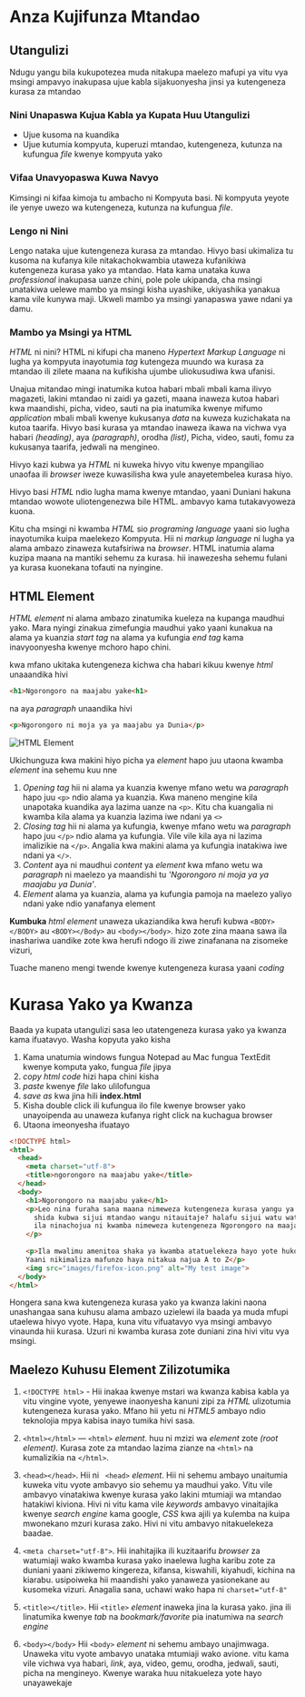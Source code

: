 # Anza Kujifunza Mtandao

## Utangulizi

Ndugu yangu bila kukupotezea muda nitakupa maelezo mafupi ya vitu vya msingi ampavyo inakupasa ujue kabla sijakuonyesha jinsi ya kutengeneza kurasa za mtandao

### Nini Unapaswa Kujua Kabla ya Kupata Huu Utangulizi
* Ujue kusoma na kuandika
* Ujue kutumia kompyuta, kuperuzi mtandao, kutengeneza, kutunza na kufungua *file* kwenye kompyuta yako

### Vifaa Unavyopaswa Kuwa Navyo
Kimsingi ni kifaa kimoja tu ambacho ni Kompyuta basi. Ni kompyuta yeyote ile yenye uwezo wa kutengeneza, kutunza na kufungua *file*. 

### Lengo ni Nini
Lengo nataka ujue kutengeneza kurasa za mtandao. Hivyo basi ukimaliza tu kusoma na kufanya kile nitakachokwambia utaweza kufanikiwa kutengeneza kurasa yako ya mtandao. Hata kama unataka kuwa *professional* inakupasa uanze chini, pole pole ukipanda, cha msingi unatakiwa uelewe mambo ya msingi kisha uyashike, ukiyashika yanakua kama vile kunywa maji. Ukweli mambo ya msingi yanapaswa yawe ndani ya damu.

### Mambo ya Msingi ya HTML 
*HTML* ni nini?
HTML ni kifupi cha maneno *Hypertext Markup Language* ni lugha ya kompyuta inayotumia *tag* kutengeza muundo wa kurasa za mtandao ili zilete maana na kufikisha ujumbe uliokusudiwa kwa ufanisi. 

Unajua mitandao mingi inatumika kutoa habari mbali mbali kama ilivyo magazeti, lakini mtandao ni zaidi ya gazeti, maana inaweza kutoa habari kwa maandishi, picha, video, sauti na pia inatumika kwenye mifumo *application* mbali mbali kwenye kukusanya *data* na kuweza kuzichakata na kutoa taarifa. Hivyo basi kurasa ya mtandao inaweza ikawa na vichwa vya habari *(heading)*, aya *(paragraph)*, orodha *(list)*, Picha, video, sauti, fomu za kukusanya taarifa, jedwali na mengineo.

Hivyo kazi kubwa ya *HTML* ni kuweka hivyo vitu kwenye mpangiliao unaofaa ili *browser* iweze kuwasilisha kwa yule anayetembelea kurasa hiyo.

Hivyo basi *HTML* ndio lugha mama kwenye mtandao, yaani Duniani hakuna mtandao wowote uliotengenezwa bile HTML. ambavyo kama tutakavyoweza kuona.

Kitu cha msingi ni kwamba *HTML* sio *programing language* yaani sio lugha inayotumika kuipa maelekezo Kompyuta. Hii ni *markup language* ni lugha ya alama ambazo zinaweza kutafsiriwa na *browser*. HTML inatumia alama kuzipa maana na mantiki sehemu za kurasa. hii inawezesha sehemu fulani ya kurasa kuonekana tofauti na nyingine.

## HTML Element
*HTML element* ni alama ambazo zinatumika kueleza na kupanga maudhui yako. Mara nyingi zinakua zimefungia maudhui yako yaani kunakua na alama ya kuanzia *start tag* na alama ya kufungia *end tag* kama inavyoonyesha kwenye mchoro hapo chini.

kwa mfano ukitaka kutengeneza kichwa cha habari kikuu kwenye *html* unaaandika hivi

```html
<h1>Ngorongoro na maajabu yake<h1>
```
na aya *paragraph* unaandika hivi

```html
<p>Ngorongoro ni moja ya ya maajabu ya Dunia</p>
```
![HTML Element](https://github.com/freziertz/html/blob/master/Kwanza/grumpy-cat-small.png)


Ukichunguza kwa makini hiyo picha ya *element* hapo juu utaona kwamba *element* ina sehemu kuu nne
1. *Opening tag* hii ni alama ya kuanzia kwenye mfano wetu wa *paragraph* hapo juu `<p>` ndio alama ya kuanzia. Kwa maneno mengine kila unapotaka kuandika aya lazima uanze na `<p>`. Kitu cha kuangalia ni kwamba kila alama ya kuanzia lazima iwe ndani ya `<>`
2. *Closing tag* hii ni alama ya kufungia, kwenye mfano wetu wa *paragraph* hapo juu `</p>` ndio alama ya kufungia. Vile vile kila aya ni lazima imalizikie na `</p>`. Angalia kwa makini alama ya kufungia inatakiwa iwe ndani ya `</>`.
3. *Content* aya ni maudhui *content* ya *element* kwa mfano wetu wa *paragraph* ni maelezo ya maandishi tu *'Ngorongoro ni moja ya ya maajabu ya Dunia'*.
4. *Element* alama ya kuanzia, alama ya kufungia pamoja na maelezo yaliyo ndani yake ndio yanafanya element

**Kumbuka**
*html element* unaweza ukaziandika kwa herufi kubwa `<BODY></BODY>` au `<BODY></Body>` au `<body></body>`. hizo zote zina maana sawa ila inashariwa uandike zote kwa herufi ndogo ili ziwe zinafanana na zisomeke vizuri,

Tuache maneno mengi twende kwenye kutengeneza kurasa yaani *coding* 

# Kurasa Yako ya Kwanza
Baada ya kupata utangulizi sasa leo utatengeneza kurasa yako ya kwanza kama ifuatavyo. Washa kopyuta yako kisha
1. Kama unatumia windows fungua Notepad au Mac fungua TextEdit kwenye komputa yako, fungua *file* jipya 
2. *copy html code* hizi hapa chini kisha 
3. *paste* kwenye *file* lako ulilofungua 
4. *save as* kwa jina hili **index.html**
5. Kisha double click ili kufungua ilo file kwenye browser yako unayoipenda au unaweza kufanya right click na kuchagua browser
6. Utaona imeonyesha ifuatayo

```html
<!DOCTYPE html>
<html>
  <head>
    <meta charset="utf-8">
    <title>ngorongoro na maajabu yake</title>
  </head>
  <body>
    <h1>Ngorongoro na maajabu yake</h1>
    <p>Leo nina furaha sana maana nimeweza kutengeneza kurasa yangu ya kwanza ya mtandao.
      shida kubwa sijui mtandao wangu nitauitaje? halafu sijui watu watawezaji kuufikia 
      ila ninachojua ni kwamba nimeweza kutengeneza Ngorongoro na maajabu yake.
    </p>
    
    <p>Ila mwalimu amenitoa shaka ya kwamba atatuelekeza hayo yote huko mbele.
    Yaani nikimaliza mafunzo haya nitakua najua A to Z</p>
    <img src="images/firefox-icon.png" alt="My test image">
  </body>
</html>
```
Hongera sana kwa kutengeneza kurasa yako ya kwanza lakini naona unashangaa sana kuhusu alama ambazo uzielewi ila baada ya muda mfupi utaelewa hivyo vyote. Hapa, kuna vitu vifuatavyo vya msingi ambavyo vinaunda hii kurasa. Uzuri ni kwamba kurasa zote duniani zina hivi vitu vya msingi.

## Maelezo Kuhusu Element Zilizotumika

1. `<!DOCTYPE html>` - Hii inakaa kwenye mstari wa kwanza kabisa kabla ya vitu vingine vyote, yenyewe inaonyesha kanuni zipi za *HTML* ulizotumia kutengeneza kurasa yako. Mfano hii yetu ni *HTML5* ambayo ndio teknolojia mpya kabisa inayo tumika hivi sasa.

2. `<html></html>` —  `<html>` *element*. huu ni mzizi wa *element* zote *(root element)*. Kurasa zote za mtandao lazima zianze na  `<html>` na kumalizikia na `</html>`.
3. `<head></head>`. Hii ni ` <head>` *element*. Hii ni sehemu ambayo unaitumia kuweka vitu vyote ambavyo sio sehemu ya maudhui yako. Vitu vile ambavyo vinatakiwa kwenye kurasa yako lakini mtumiaji wa mtandao hatakiwi kiviona. Hivi ni vitu kama vile *keywords* ambavyo vinaitajika kwenye *search engine* kama google, *CSS* kwa ajili ya kulemba na kuipa mwonekano mzuri kurasa zako. Hivi ni vitu ambavyo nitakuelekeza baadae.
4. `<meta charset="utf-8">`. Hii inahitajika ili kuzitaarifu *browser* za watumiaji wako kwamba kurasa yako inaelewa lugha karibu zote za duniani yaani zikiwemo kingereza, kifansa, kiswahili, kiyahudi, kichina na kiarabu. usipoiweka hii maandishi yako yanaweza yasionekane au kusomeka vizuri. Anagalia sana, uchawi wako hapa ni `charset="utf-8"`
5. `<title></title>`. Hii `<title>` *element* inaweka jina la kurasa yako. jina ili linatumika kwenye *tab* na *bookmark/favorite* pia inatumiwa na *search engine*
6. `<body></body>` Hii `<body>` *element*  ni sehemu ambayo unajimwaga. Unaweka vitu vyote ambavyo unataka mtumiaji wako avione. vitu kama vile vichwa vya habari, *link*, aya, video, gemu, orodha, jedwali, sauti, picha na mengineyo. Kwenye waraka huu nitakueleza yote hayo unayawekaje


